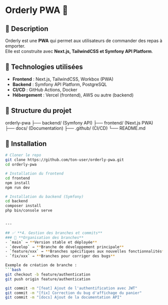 # Orderly PWA 🚀

## 📖 Description
Orderly est une **PWA** qui permet aux utilisateurs de commander des repas à emporter.  
Elle est construite avec **Next.js, TailwindCSS et Symfony API Platform**.

## 🔧 Technologies utilisées
- **Frontend** : Next.js, TailwindCSS, Workbox (PWA)
- **Backend** : Symfony API Platform, PostgreSQL
- **CI/CD** : GitHub Actions, Docker
- **Hébergement** : Vercel (frontend), AWS ou autre (backend)

## 📂 Structure du projet
orderly-pwa ├── backend/ (Symfony API) ├── frontend/ (Next.js PWA) ├── docs/ (Documentation) ├── .github/ (CI/CD) └── README.md


## 🚀 Installation
```bash
# Cloner le repo
git clone https://github.com/ton-user/orderly-pwa.git
cd orderly-pwa

# Installation du frontend
cd frontend
npm install
npm run dev

# Installation du backend (Symfony)
cd backend
composer install
php bin/console serve


---

## ✅ **4. Gestion des branches et commits**
### 🔹 **Organisation des branches**
- `main` → **Version stable et déployée**  
- `develop` → **Branche de développement principale**  
- `feature/xxx` → **Branches spécifiques aux nouvelles fonctionnalités**  
- `fix/xxx` → **Branches pour corriger des bugs**  

Exemple de création de branche :
```bash
git checkout -b feature/authentication
git push origin feature/authentication

git commit -m "[feat] Ajout de l'authentification avec JWT"
git commit -m "[fix] Correction du bug d'affichage du panier"
git commit -m "[docs] Ajout de la documentation API"

